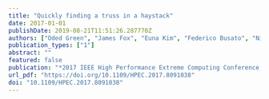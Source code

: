 ```yaml
---
title: "Quickly finding a truss in a haystack"
date: 2017-01-01
publishDate: 2019-08-21T11:51:26.287770Z
authors: ["Oded Green", "James Fox", "Euna Kim", "Federico Busato", "Nicola Bombieri", "Kartik Lakhotia", "Shijie Zhou", "Shreyas G. Singapura", "Hanqing Zeng", "Rajgopal Kannan", "Viktor K. Prasanna", "David A. Bader"]
publication_types: ["1"]
abstract: ""
featured: false
publication: "*2017 IEEE High Performance Extreme Computing Conference, HPEC 2017, Waltham, MA, USA, September 12-14, 2017*"
url_pdf: "https://doi.org/10.1109/HPEC.2017.8091038"
doi: "10.1109/HPEC.2017.8091038"
---
```


